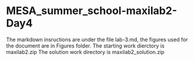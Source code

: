 # MESA_summer_school-maxilab2-Day4

The markdown insructions are under the file lab-3.md, the figures used for the document are in Figures folder.
The starting work dierctory is maxilab2.zip
The solution work directory is maxilab2_solution.zip
